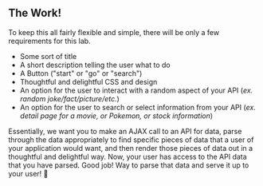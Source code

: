 ## The Work!

To keep this all fairly flexible and simple, there will be only a few requirements for this lab.

- Some sort of title
- A short description telling the user what to do
- A Button ("start" or "go" or "search")
- Thoughtful and delightful CSS and design
- An option for the user to interact with a random aspect of your API (*ex. random joke/fact/picture/etc.*)
- An option for the user to search or select information from your API (*ex. detail page for a movie, or Pokemon, or stock information*)

Essentially, we want you to make an AJAX call to an API for data, parse through the data appropriately to find specific pieces of data that a user of your application would want, and then render those pieces of data out in a thoughtful and delightful way. Now, your user has access to the API data that you have parsed. Good job! Way to parse that data and serve it up to your user! 👏
